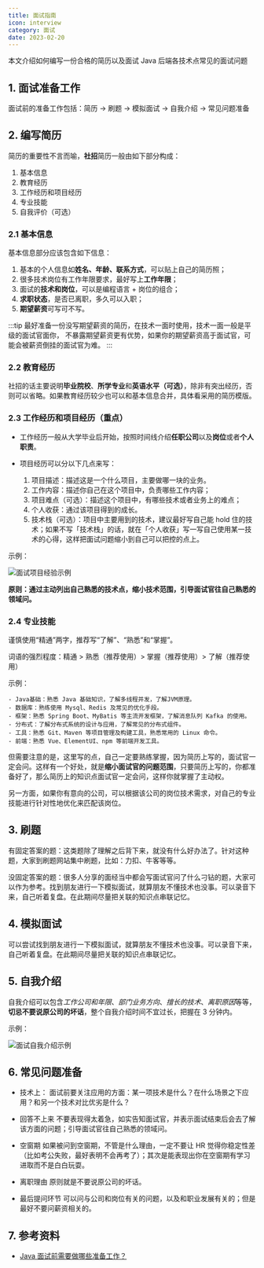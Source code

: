 ```yaml
---
title: 面试指南
icon: interview
category: 面试
date: 2023-02-20
---
```


本文介绍如何编写一份合格的简历以及面试 Java 后端各技术点常见的面试问题
<!-- more -->

## 1. 面试准备工作

面试前的准备工作包括：简历 -> 刷题 -> 模拟面试 -> 自我介绍 -> 常见问题准备

## 2. 编写简历

简历的重要性不言而喻，**社招**简历一般由如下部分构成：

1. 基本信息
2. 教育经历
3. 工作经历和项目经历
4. 专业技能
5. 自我评价（可选）

### 2.1 基本信息

基本信息部分应该包含如下信息：

1. 基本的个人信息如**姓名、年龄、联系方式**，可以贴上自己的简历照；
2. 很多技术岗位有工作年限要求，最好写上**工作年限**；
3. 面试的**技术和岗位**，可以是编程语言 + 岗位的组合；
4. **求职状态**，是否已离职，多久可以入职；
5. **期望薪资**可写可不写。

:::tip
最好准备一份没写期望薪资的简历，在技术一面时使用，技术一面一般是平级的面试官面你，
不暴露期望薪资更有优势，如果你的期望薪资高于面试官，可能会被薪资倒挂的面试官为难。
:::

### 2.2 教育经历

社招的话主要说明**毕业院校**、**所学专业**和**英语水平（可选）**，除非有突出经历，否则可以省略。如果教育经历较少也可以和基本信息合并，具体看采用的简历模版。

### 2.3 工作经历和项目经历（重点）

- 工作经历一般从大学毕业后开始，按照时间线介绍**任职公司**以及**岗位**或者**个人职责**。

- 项目经历可以分以下几点来写：
  1. 项目描述：描述这是一个什么项目，主要做哪一块的业务。
  2. 工作内容：描述你自己在这个项目中，负责哪些工作内容；
  3. 项目难点（可选）：描述这个项目中，有哪些技术或者业务上的难点；
  4. 个人收获：通过该项目得到的成长。
  5. 技术栈（可选）：项目中主要用到的技术，建议最好写自己能 hold 住的技术；如果不写「技术栈」的话，就在「个人收获」写一写自己使用某一技术的心得，这样把面试问题缩小到自己可以把控的点上。 

示例：

![面试项目经验示例](https://cdn.staticaly.com/gh/AlexChen68/OSS@master/blog/resource/面试项目经验示例.png)

**原则：通过主动列出自己熟悉的技术点，缩小技术范围，引导面试官往自己熟悉的领域问。**

### 2.4 专业技能

谨慎使用“精通”两字，推荐写“了解”、“熟悉”和“掌握”。

词语的强烈程度：精通 > 熟悉（推荐使用）> 掌握（推荐使用）> 了解（推荐使用）

示例：

```
- Java基础：熟悉 Java 基础知识，了解多线程并发，了解JVM原理。
- 数据库：熟练使用 Mysql、Redis 及常见的优化手段。
- 框架：熟悉 Spring Boot、MyBatis 等主流开发框架，了解消息队列 Kafka 的使用。
- 分布式：了解分布式系统的设计与应用，了解常见的分布式组件。
- 工具：熟悉 Git、Maven 等项目管理及构建工具，熟悉常用的 Linux 命令。
- 前端：熟悉 Vue、ElementUI、npm 等前端开发工具。
```

但需要注意的是，这里写的点，自己一定要熟练掌握，因为简历上写的，面试官一定会问。这样有一个好处，就是**缩小面试官的问题范围**，只要简历上写的，你都准备好了，那么简历上的知识点面试官一定会问，这样你就掌握了主动权。

另一方面，如果你有意向的公司，可以根据该公司的岗位技术需求，对自己的专业技能进行针对性地优化来匹配该岗位。

## 3. 刷题

有固定答案的题：这类题除了理解之后背下来，就没有什么好办法了。针对这种题，大家到刷题网站集中刷题，比如：力扣、牛客等等。

没固定答案的题：很多人分享的面经当中都会写面试官问了什么刁钻的题，大家可以作为参考。找到朋友进行一下模拟面试，就算朋友不懂技术也没事。可以录音下来，自己听着复盘。在此期间尽量把关联的知识点串联记忆。

## 4. 模拟面试

可以尝试找到朋友进行一下模拟面试，就算朋友不懂技术也没事。可以录音下来，自己听着复盘。在此期间尽量把关联的知识点串联记忆。

## 5. 自我介绍

自我介绍可以包含*工作公司和年限*、*部门业务方向*、*擅长的技术*、*离职原因*等等，**切忌不要说原公司的坏话**，整个自我介绍时间不宜过长，把握在 3 分钟内。

示例：

![面试自我介绍示例](https://cdn.staticaly.com/gh/AlexChen68/OSS@master/blog/resource/面试自我介绍示例.webp)

## 6. 常见问题准备

- 技术上：
面试前要关注应用的方面：某一项技术是什么？在什么场景之下应用？和另一个技术对比优劣是什么？

- 回答不上来
不要表现得太着急，如实告知面试官，并表示面试结束后会去了解该方面的问题；引导面试官往自己熟悉的领域问。

- 空窗期
如果被问到空窗期，不管是什么理由，一定不要让 HR 觉得你稳定性差（比如考公失败，最好表明不会再考了）；其次是能表现出你在空窗期有学习进取而不是白白玩耍。

- 离职理由
原则就是不要说原公司的坏话。

- 最后提问环节
可以问与公司和岗位有关的问题，以及和职业发展有关的；但是最好不要问薪资相关的。

## 7. 参考资料

- [Java 面试前需要做哪些准备工作？](https://baijiahao.baidu.com/s?id=1738864521586768754&wfr=spider&for=pc)